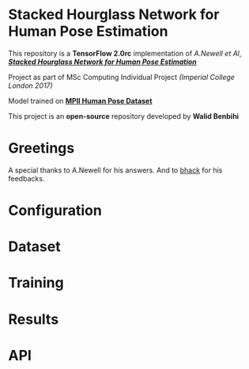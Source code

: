 # Stacked Hourglass Network for Human Pose Estimation

This repository is a **TensorFlow 2.0rc** implementation of _A.Newell et Al_, [_**Stacked Hourglass Network for Human Pose Estimation**_](https://arxiv.org/abs/1603.06937)

Project as part of MSc Computing Individual Project _(Imperial College London 2017)_

Model trained on [**MPII Human Pose Dataset**](http://human-pose.mpi-inf.mpg.de/)

This project is an **open-source** repository developed by **Walid Benbihi**

# Greetings
A special thanks to A.Newell for his answers. And to [bhack](https://github.com/bhack) for his feedbacks.

# Configuration

# Dataset

# Training

# Results

# API

